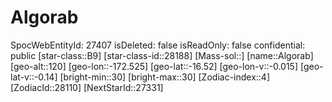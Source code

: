 ﻿---
location: [-16.52,-172.525,120]
type: Station
tags:
- astro/Star

---

# Algorab

SpocWebEntityId: 27407
isDeleted: false
isReadOnly: false
confidential: public
[star-class::B9]
[star-class-id::28188]
[Mass-sol::]
[name::Algorab]
[geo-alt::120]
[geo-lon::-172.525]
[geo-lat::-16.52]
[geo-lon-v::-0.015]
[geo-lat-v::-0.14]
[bright-min::30]
[bright-max::30]
[Zodiac-index::4]
[ZodiacId::28110]
[NextStarId::27331]

